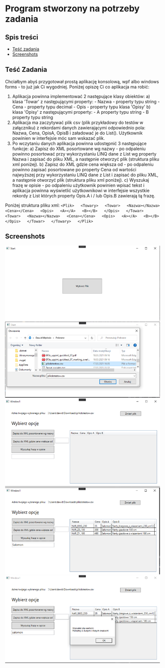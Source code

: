 # Program stworzony na potrzeby zadania

## Spis treści 
* [Teść zadania](#Teść-Zadania)
* [Screenshots](#Screenshots)

## Teść Zadania
Chciałbym abyś przygotował prostą aplikację konsolową, wpf albo windows forms - to już jak Ci wygodniej. Poniżej opiszę Ci co aplikacja ma robić:

1. Aplikacja powinna implementować 2 następujące klasy obiektów:
                a) klasa 'Towar' z następującymi property:
                - Nazwa - property typu string
                - Cena - property typu decimal
                - Opis - property typu klasa 'Opisy'
                b) klasa 'Opisy' z następującymi property:
                - A property typu string
                - B property typu string
2. Aplikacja ma zaczytywać plik csv (plik przykładowy do testów w załączniku) z rekordami danych zawierającymi odpowiednio pola: Nazwa, Cena, OpisA, OpisB i załadować je do List<Towar>(). Użytkownik powinien w interfejsie móc sam wskazać plik.
3. Po wczytaniu danych aplikacja powinna udostępnić 3 następujące funkcje:
                a) Zapisz do XML posortowane wg nazwy - po odpaleniu powinno posortować przy wykorzystaniu LINQ dane z List<Towar> wg property Nazwa i zapisać do pliku XML, a następnie otworzyć plik (struktura pliku xml poniżej).
                b) Zapisz do XML gdzie cena większa od - po odpaleniu powinno zapisać posortowane po property Cena od wartości najwyższej przy wykorzystaniu LINQ dane z List<Towar> i zapisać do pliku XML, a następnie otworzyć plik (struktura pliku xml poniżej).
                c) Wyszukaj frazę w opisie - po odpaleniu użytkownik powinien wpisać tekst i aplikacja powinna wyświetlić użytkownikowi w interfejsie wszystkie rekordy z List<Towar> których property Opis.A i / lub Opis.B zawierają tą frazę.


Poniżej struktura pliku xml:
`
<Plik>  
<Towary>  
<Towar>  
<Nazwa></Nazwa>  
<Cena></Cena>  
<Opis>  
<A></A>  
<B></B>  
</Opis>  
</Towar>  
<Towar>  
<Nazwa></Nazwa>  
<Cena></Cena>  
<Opis>  
<A></A>  
<B></B>  
</Opis>  
</Towar>  
</Towary>  
</Plik>  
`
## Screenshots
![Example screenshot](./zadanie_ss/ss1.PNG)
![Example screenshot](./zadanie_ss/ss2.PNG)
![Example screenshot](./zadanie_ss/ss3.PNG)
![Example screenshot](./zadanie_ss/ss4.PNG)
![Example screenshot](./zadanie_ss/ss5.PNG)